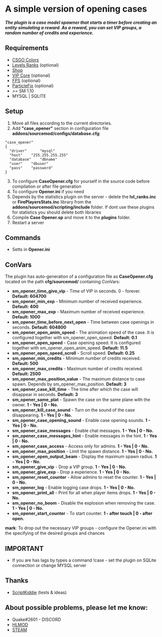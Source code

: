 # A simple version of opening cases
***The plugin is a case model spawner that starts a timer before creating an entity simulating a reward. As a reward, you can set VIP groups, a random number of credits and experience.***
[^1]: It is a standalone plugin, on the basis of which I am currently writing a private(maybe public) CORE equal to WSGK.

## Requirements
 - [CSGO Colors](https://hlmod.ru/threads/inc-cs-go-colors.46870/)
 - [Levels Ranks](https://github.com/levelsranks/levels-ranks-core/tree/3.1.7B2) (optional)
 - [Shop](https://github.com/hlmod/Shop-Core)
 - [VIP Core](https://github.com/R1KO/VIP-Core/releases) (optional)
 - [FPS](https://github.com/OkyHp/Fire-Players-Stats) (optional)
 - [ParticleFix](https://github.com/komashchenko/ParticleFix/releases/tag/v1.0.2) (optional)
 - *>=* SM 1.10
 - MYSQL | SQLITE

## Setup
1) Move all files according to the current directories. 
2) Add **"case_opener"** section in configuration file **addons/sourcemod/configs/database.cfg**:
```
"case_opener"
{
  "driver"      "mysql"
  "host"	"255.255.255.255"
  "database"	"dbname"
  "user"	"dbuser"
  "pass"	"password"
}
```
3) To configure **CaseOpener.cfg** for yourself in the source code before compilation or after file generation
4) To configure **Opener.ini** if you need 
5) Depends by the statistics plugin on the server - delete the **lvl_ranks.inc** or **FirePlayersStats.inc** library from the **addons/sourcemod/scripting/include** folder. If dont use these plugins for statistics you should delete both libraries
6) Compile **Case Opener.sp** and move it to the **plugins** folder.
7) Restart a server
## Commands 
- Setts in **Opener.ini**
## ConVars
The plugin has auto-generation of a configuration file as **CaseOpener.cfg** located on the path **cfg/sourcemod/** containing ConVars:
- **sm_opener_time_give_vip** - Time of VIP in seconds. 0 - forever.	**Default: 604700**
- **sm_opener_min_exp** - Minimum number of received experience.	**Default: 400**
- **sm_opener_max_exp** - Maximum number of received experience.	**Default: 1000**
- **sm_opener_time_before_next_open** - Time between case openings in seconds.	**Default: 604800**
- **sm_opener_open_anim_speed** - The animation speed of the case. It is configured together with sm_opener_open_speed.	**Default: 0.1**
- **sm_opener_open_speed** - Case opening speed. It is configured together with sm_opener_open_anim_speed.	**Default: 11.5**
- **sm_opener_open_speed_scroll** - Scroll speed.	**Default: 0.25**
- **sm_opener_min_credits** - Minimum number of credits received.	**Default: 500**
- **sm_opener_max_credits** - Maximum number of credits received.	**Default: 2500**
- **sm_opener_max_position_value** - The maximum distance to case spawn. Depends by sm_opener_max_position.	**Default: 3**
- **sm_opener_case_kill_time** - The time after which the case will disappear in seconds.	**Default: 3**
- **sm_opener_same_plat** - Spawn the case on the same plane with the owner.	**1 - Yes | 0 - No.**
- **sm_opener_kill_case_sound** - Turn on the sound of the case disappearing.	**1 - Yes | 0 - No.**
- **sm_opener_case_opening_sound** - Enable case opening sounds.	**1 - Yes | 0 - No.**
- **sm_opener_case_messages** - Enable chat messages.	**1 - Yes | 0 - No.**
- **sm_opener_case_messages_hint** - Enable messages in the hint.	**1 - Yes | 0 - No.**
- **sm_opener_case_access** - Access only for admins.	**1 - Yes | 0 - No.**
- **sm_opener_max_position** - Limit the spawn distance.	**1 - Yes | 0 - No.**
- **sm_opener_open_output_beam** - Display the maximum spawn radius.	**1 - Yes | 0 - No.**
- **sm_opener_give_vip** - Drop a VIP group.	**1 - Yes | 0 - No.**
- **sm_opener_give_exp** - Drop a experience.	**1 - Yes | 0 - No.**
- **sm_opener_reset_counter** - Allow admins to reset the counter.	**1 - Yes | 0 - No.**
- **sm_opener_log** - Enable logging case drops.	**1 - Yes | 0 - No.**
- **sm_opener_print_all** - Print for all when player items drops.	**1 - Yes | 0 - No.**
- **sm_opener_no_boom** - Disable the explosion when removing the case.	**1 - Yes | 0 - No.**
- **sm_opener_start_counter** - To start counter.	**1 - after touch | 0 - after open.**

**mark**: To drop out the necessary VIP groups - configure the Opener.ini with the specifying of the desired groups and chances

## IMPORTANT 
- If you are has lags by types a command !case - set the plugin on SQLite connection or change MYSQL server

## Thanks
- [ScriptKiddie](https://hlmod.ru/members/scriptkiddie.152745/) (tests & ideas)

## About possible problems, please let me know: 
- Quake#2601 - DISCORD
- [HLMOD](https://hlmod.ru/members/palonez.92448/)
- [STEAM](https://steamcommunity.com/id/comecamecame/)
